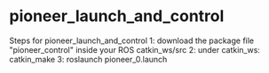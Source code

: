 # pioneer_launch_and_control

Steps for pioneer_launch_and_control
1: download the package file "pioneer_control" inside your ROS catkin_ws/src
2: under catkin_ws: catkin_make
3: roslaunch pioneer_0.launch
